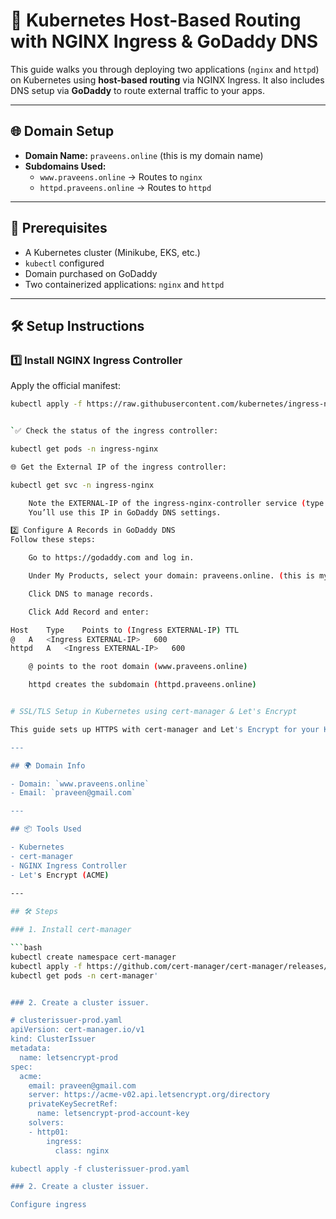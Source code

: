 # 🚀 Kubernetes Host-Based Routing with NGINX Ingress & GoDaddy DNS

This guide walks you through deploying two applications (`nginx` and `httpd`) on Kubernetes using **host-based routing** via NGINX Ingress. It also includes DNS setup via **GoDaddy** to route external traffic to your apps.

---

## 🌐 Domain Setup

- **Domain Name:** `praveens.online` (this is my domain name)
- **Subdomains Used:**
  - `www.praveens.online` → Routes to `nginx`
  - `httpd.praveens.online` → Routes to `httpd`

---

## 🧰 Prerequisites

- A Kubernetes cluster (Minikube, EKS, etc.)
- `kubectl` configured
- Domain purchased on GoDaddy
- Two containerized applications: `nginx` and `httpd`

---

## 🛠️ Setup Instructions

### 1️⃣ Install NGINX Ingress Controller

Apply the official manifest:

```bash
kubectl apply -f https://raw.githubusercontent.com/kubernetes/ingress-nginx/controller-v1.9.6/deploy/static/provider/cloud/deploy.yaml


`✅ Check the status of the ingress controller:

kubectl get pods -n ingress-nginx

🌐 Get the External IP of the ingress controller:

kubectl get svc -n ingress-nginx

    Note the EXTERNAL-IP of the ingress-nginx-controller service (type: LoadBalancer). [In my case i am using Other k8s cluster i am getting IP address in case aws you will get DNS Name at that add C_NAME RECORD IN godaddy
    You’ll use this IP in GoDaddy DNS settings.

2️⃣ Configure A Records in GoDaddy DNS
Follow these steps:

    Go to https://godaddy.com and log in.

    Under My Products, select your domain: praveens.online. (this is my domain name)

    Click DNS to manage records.

    Click Add Record and enter:

Host	Type	Points to (Ingress EXTERNAL-IP)	TTL
@	A	<Ingress EXTERNAL-IP>	600
httpd	A	<Ingress EXTERNAL-IP>	600

    @ points to the root domain (www.praveens.online)

    httpd creates the subdomain (httpd.praveens.online)


# SSL/TLS Setup in Kubernetes using cert-manager & Let's Encrypt

This guide sets up HTTPS with cert-manager and Let's Encrypt for your Kubernetes application.

---

## 🌍 Domain Info

- Domain: `www.praveens.online`
- Email: `praveen@gmail.com`

---

## 📦 Tools Used

- Kubernetes
- cert-manager
- NGINX Ingress Controller
- Let's Encrypt (ACME)
  
---

## 🛠️ Steps

### 1. Install cert-manager

```bash
kubectl create namespace cert-manager
kubectl apply -f https://github.com/cert-manager/cert-manager/releases/latest/download/cert-manager.yaml
kubectl get pods -n cert-manager'


### 2. Create a cluster issuer.

# clusterissuer-prod.yaml
apiVersion: cert-manager.io/v1
kind: ClusterIssuer
metadata:
  name: letsencrypt-prod
spec:
  acme:
    email: praveen@gmail.com
    server: https://acme-v02.api.letsencrypt.org/directory
    privateKeySecretRef:
      name: letsencrypt-prod-account-key
    solvers:
    - http01:
        ingress:
          class: nginx

kubectl apply -f clusterissuer-prod.yaml

### 2. Create a cluster issuer.

Configure ingress

